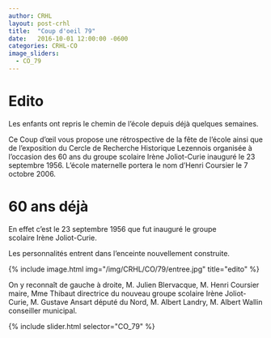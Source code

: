 ```yaml
---
author: CRHL
layout: post-crhl
title:  "Coup d'oeil 79"
date:   2016-10-01 12:00:00 -0600
categories: CRHL-CO
image_sliders:
  - CO_79
---
```


# Edito

Les enfants ont repris le chemin de l’école depuis déjà quelques
semaines.

Ce Coup d’œil vous propose une rétrospective de la fête de l’école
ainsi que de l’exposition du Cercle de Recherche Historique Lezennois
organisée à l’occasion des 60 ans du groupe scolaire Irène
Joliot-Curie inauguré le 23 septembre 1956. L’école maternelle portera
le nom d’Henri Coursier le 7 octobre 2006.


# 60 ans déjà

En effet c’est le 23 septembre 1956 que fut inauguré le groupe
  scolaire Irène Joliot-Curie.

Les personnalités entrent dans l’enceinte nouvellement construite.

 {% include image.html
             img="/img/CRHL/CO/79/entree.jpg"
             title="edito" %}

On y reconnaît de gauche à droite, M. Julien Blervacque, M. Henri
Coursier maire, Mme Thibaut directrice du nouveau groupe scolaire Irène
Joliot-Curie, M. Gustave Ansart député du Nord, M. Albert Landry, M.
Albert Wallin conseiller municipal.

{% include slider.html selector="CO_79" %}

